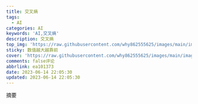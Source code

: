 ```yaml
---
title: 交叉熵
tags:
  - AI
categories: AI
keywords: 'AI,交叉熵'
description: 交叉熵
top_img: 'https://raw.githubusercontent.com/why862555625/images/main/images/333.jpg'
sticky: 数值越大越靠前
cover: 'https://raw.githubusercontent.com/why862555625/images/main/images/333.jpg'
comments: false评论
abbrlink: ea101373
date: 2023-06-14 22:05:30
updated: 2023-06-14 22:05:30
---
```

摘要
<!-- more -->



